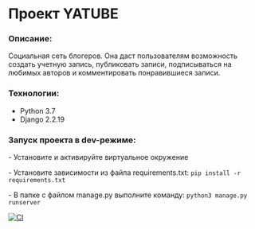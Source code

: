 # **Проект YATUBE**

### **Описание**: 

Социальная сеть блогеров. Она даст пользователям возможность создать учетную запись, публиковать записи, подписываться на любимых авторов и комментировать понравившиеся записи.

### **Технологии**:

- Python 3.7
- Django 2.2.19

### **Запуск проекта в dev-режиме:**

\- Установите и активируйте виртуальное окружение

\- Установите зависимости из файла requirements.txt: ```pip install -r requirements.txt```

\- В папке с файлом manage.py выполните команду: ```python3 manage.py runserver```

[![CI](https://github.com/yandex-praktikum/hw05_final/actions/workflows/python-app.yml/badge.svg?branch=master)](https://github.com/yandex-praktikum/hw05_final/actions/workflows/python-app.yml)
